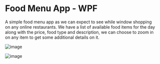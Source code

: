 # Food Menu App - WPF

A simple food menu app as we can expect to see while window shopping on any online restaurants. We have a list of available food items for the day along with the price, food type and description, we can choose to zoom in on any item to get some additional details on it. 

![image](https://user-images.githubusercontent.com/37955433/195114807-de3143f4-3a75-4363-b150-f06f292e1fa0.png)

![image](https://user-images.githubusercontent.com/37955433/195127266-1b7e3139-e244-4e7e-995d-36eb00bd75a5.png)

